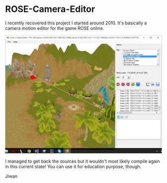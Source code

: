 # ROSE-Camera-Editor
I recently recovered this project I started around 2010. It's basically a camera motion editor for the game ROSE online.

![Camera Editor](./pictures/CameraEditor.PNG)

I managed to get back the sources but it wouldn't most likely compile again in this current state! 
You can use it for education purpose, though.

Jiwan
